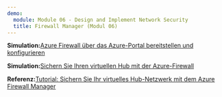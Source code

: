 ```yaml
---
demo:
  module: Module 06 - Design and Implement Network Security
  title: Firewall Manager (Modul 06)
---
```


**Simulation:**[Azure Firewall über das Azure-Portal bereitstellen und konfigurieren](https://mslabs.cloudguides.com/guides/AZ-700%20Lab%20Simulation%20-%20Deploy%20and%20configure%20Azure%20Firewall%20using%20the%20Azure%20portal)

**Simulation:**[Sichern Sie Ihren virtuellen Hub mit der Azure-Firewall](https://mslabs.cloudguides.com/guides/AZ-700%20Lab%20Simulation%20-%20Secure%20your%20virtual%20hub%20using%20Azure%20Firewall%20Manager)

**Referenz:**[Tutorial: Sichern Sie Ihr virtuelles Hub-Netzwerk mit dem Azure Firewall Manager](https://learn.microsoft.com/azure/firewall-manager/secure-cloud-network)
